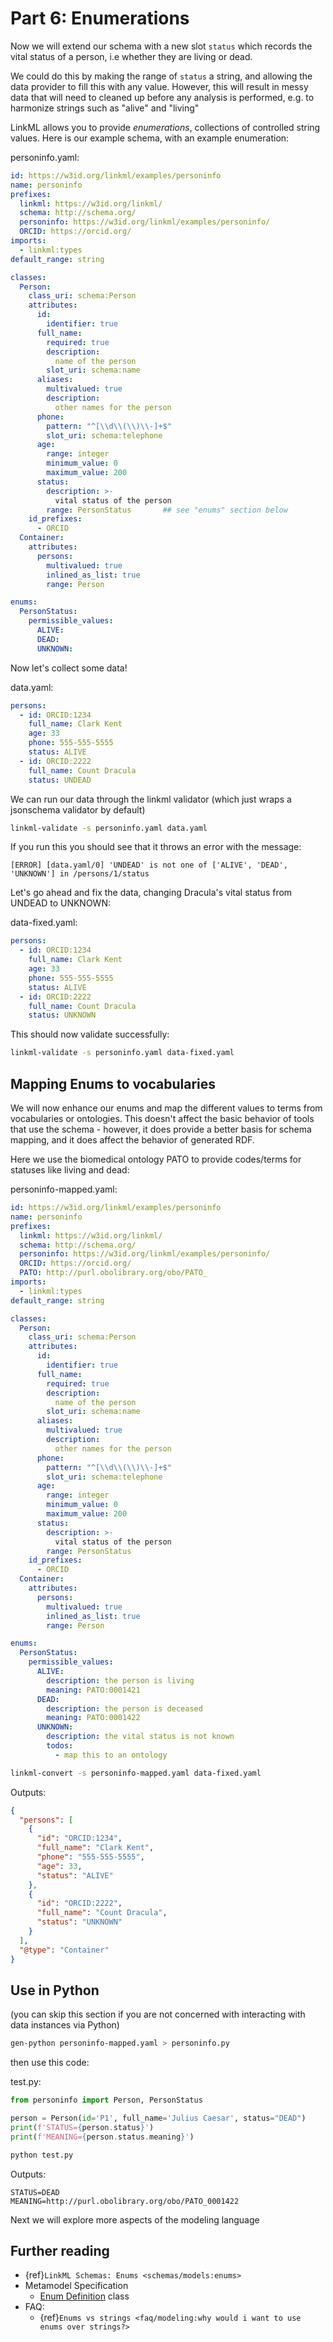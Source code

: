# Part 6: Enumerations

Now we will extend our schema with a new slot `status` which records the vital status of a person, i.e whether they are living or dead.

We could do this by making the range of `status` a string, and
allowing the data provider to fill this with any value. However, this
will result in messy data that will need to cleaned up before any analysis is performed, e.g. to harmonize strings such as "alive" and "living"

LinkML allows you to provide *enumerations*, collections of controlled string values. Here is our example schema, with an example enumeration:

personinfo.yaml:

```yaml
id: https://w3id.org/linkml/examples/personinfo
name: personinfo
prefixes:
  linkml: https://w3id.org/linkml/
  schema: http://schema.org/
  personinfo: https://w3id.org/linkml/examples/personinfo/
  ORCID: https://orcid.org/
imports:
  - linkml:types
default_range: string

classes:
  Person:
    class_uri: schema:Person
    attributes:
      id:
        identifier: true
      full_name:
        required: true
        description:
          name of the person
        slot_uri: schema:name
      aliases:
        multivalued: true
        description:
          other names for the person
      phone:
        pattern: "^[\\d\\(\\)\\-]+$"
        slot_uri: schema:telephone
      age:
        range: integer
        minimum_value: 0
        maximum_value: 200
      status:
        description: >-
          vital status of the person
        range: PersonStatus       ## see "enums" section below
    id_prefixes:
      - ORCID
  Container:
    attributes:
      persons:
        multivalued: true
        inlined_as_list: true
        range: Person

enums:
  PersonStatus:
    permissible_values:
      ALIVE:
      DEAD:
      UNKNOWN:
```

Now let's collect some data!

data.yaml:

```yaml
persons:
  - id: ORCID:1234
    full_name: Clark Kent
    age: 33
    phone: 555-555-5555
    status: ALIVE
  - id: ORCID:2222
    full_name: Count Dracula
    status: UNDEAD
```

We can run our data through the linkml validator (which just wraps a jsonschema validator by default)

<!-- FAIL -->
```bash
linkml-validate -s personinfo.yaml data.yaml
```

If you run this you should see that it throws an error with the message:

```text
[ERROR] [data.yaml/0] 'UNDEAD' is not one of ['ALIVE', 'DEAD', 'UNKNOWN'] in /persons/1/status
```

<!-- TODO: use schematools to patch the data -->

Let's go ahead and fix the data, changing Dracula's vital status from UNDEAD to UNKNOWN:

data-fixed.yaml:

```yaml
persons:
  - id: ORCID:1234
    full_name: Clark Kent
    age: 33
    phone: 555-555-5555
    status: ALIVE
  - id: ORCID:2222
    full_name: Count Dracula
    status: UNKNOWN
```

This should now validate successfully:

```bash
linkml-validate -s personinfo.yaml data-fixed.yaml
```

## Mapping Enums to vocabularies

We will now enhance our enums and map the different values to terms
from vocabularies or ontologies. This doesn't affect the basic
behavior of tools that use the schema - however, it does provide a
better basis for schema mapping, and it does affect the behavior of
generated RDF.

Here we use the biomedical ontology PATO to provide codes/terms for statuses like living and dead:

personinfo-mapped.yaml:

```yaml
id: https://w3id.org/linkml/examples/personinfo
name: personinfo
prefixes:
  linkml: https://w3id.org/linkml/
  schema: http://schema.org/
  personinfo: https://w3id.org/linkml/examples/personinfo/
  ORCID: https://orcid.org/
  PATO: http://purl.obolibrary.org/obo/PATO_
imports:
  - linkml:types
default_range: string

classes:
  Person:
    class_uri: schema:Person
    attributes:
      id:
        identifier: true
      full_name:
        required: true
        description:
          name of the person
        slot_uri: schema:name
      aliases:
        multivalued: true
        description:
          other names for the person
      phone:
        pattern: "^[\\d\\(\\)\\-]+$"
        slot_uri: schema:telephone
      age:
        range: integer
        minimum_value: 0
        maximum_value: 200
      status:
        description: >-
          vital status of the person
        range: PersonStatus
    id_prefixes:
      - ORCID
  Container:
    attributes:
      persons:
        multivalued: true
        inlined_as_list: true
        range: Person

enums:
  PersonStatus:
    permissible_values:
      ALIVE:
        description: the person is living
        meaning: PATO:0001421
      DEAD:
        description: the person is deceased
        meaning: PATO:0001422
      UNKNOWN:
        description: the vital status is not known
        todos:
          - map this to an ontology
```


```bash
linkml-convert -s personinfo-mapped.yaml data-fixed.yaml
```

Outputs:

```json
{
  "persons": [
    {
      "id": "ORCID:1234",
      "full_name": "Clark Kent",
      "phone": "555-555-5555",
      "age": 33,
      "status": "ALIVE"
    },
    {
      "id": "ORCID:2222",
      "full_name": "Count Dracula",
      "status": "UNKNOWN"
    }
  ],
  "@type": "Container"
}
```

<!-- TODO: RDF docs -->

## Use in Python

(you can skip this section if you are not concerned with interacting with data instances via Python)

```bash
gen-python personinfo-mapped.yaml > personinfo.py
```

then use this code:

test.py:

```python
from personinfo import Person, PersonStatus

person = Person(id='P1', full_name='Julius Caesar', status="DEAD")
print(f'STATUS={person.status}')
print(f'MEANING={person.status.meaning}')
```

```bash
python test.py
```

Outputs:

```text
STATUS=DEAD
MEANING=http://purl.obolibrary.org/obo/PATO_0001422
```

Next we will explore more aspects of the modeling language

## Further reading

* {ref}`LinkML Schemas: Enums <schemas/models:enums>`
* Metamodel Specification
    * [Enum Definition](https://w3id.org/linkml/EnumDefinition) class
* FAQ:
    - {ref}`Enums vs strings <faq/modeling:why would i want to use enums over strings?>`
